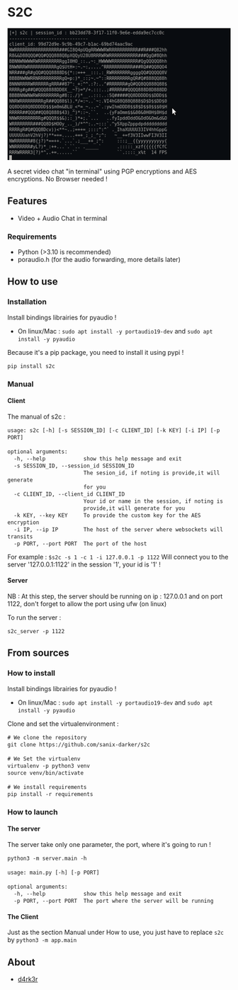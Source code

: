 # S2C

![demo](./demo.gif)

A secret video chat "in terminal" using PGP encryptions and AES encryptions.
No Browser needed !

## Features

- Video + Audio Chat in terminal

### Requirements

- Python (>3.10 is recommended)
- poraudio.h (for the audio forwarding, more details later)

## How to use

### Installation

Install bindings librairies for pyaudio !
- On linux/Mac : `sudo apt install -y portaudio19-dev` and `sudo apt install -y pyaudio`


Because it's a pip package, you need to install it using pypi !
```shell
pip install s2c
```

### Manual

#### Client

The manual of s2c :
```shell
usage: s2c [-h] [-s SESSION_ID] [-c CLIENT_ID] [-k KEY] [-i IP] [-p PORT]

optional arguments:
  -h, --help            show this help message and exit
  -s SESSION_ID, --session_id SESSION_ID
                        The sesion_id, if noting is provide,it will generate
                        for you
  -c CLIENT_ID, --client_id CLIENT_ID
                        Your id or name in the session, if noting is
                        provide,it will generate for you
  -k KEY, --key KEY     To provide the custom key for the AES encryption
  -i IP, --ip IP        The host of the server where websockets will transits
  -p PORT, --port PORT  The port of the host
```

For example : `$s2c -s 1 -c 1 -i 127.0.0.1 -p 1122`
Will connect you to the server '127.0.0.1:1122' in the session '1', your id is '1' !

#### Server

NB : At this step, the server should be running on ip : 127.0.0.1 and on port 1122, don't forget to allow the port using ufw (on linux)

To run the server :
```
s2c_server -p 1122
```

## From sources

### How to install

Install bindings librairies for pyaudio !
- On linux/Mac : `sudo apt install -y portaudio19-dev` and `sudo apt install -y pyaudio`

Clone and set the virtualenvironment :
```shell
# We clone the repository
git clone https://github.com/sanix-darker/s2c

# We Set the virtualenv
virtualenv -p python3 venv
source venv/bin/activate

# We install requirements
pip install -r requirements
```

### How to launch

#### The server

The server take only one parameter, the port, where it's going to run !
```shell
python3 -m server.main -h

usage: main.py [-h] [-p PORT]

optional arguments:
  -h, --help            show this help message and exit
  -p PORT, --port PORT  The port where the server will be running
```

#### The Client

Just as the section Manual under How to use, you just have to replace `s2c` by `python3 -m app.main`

## About

- [d4rk3r](https://github,com/sanix-darker)
